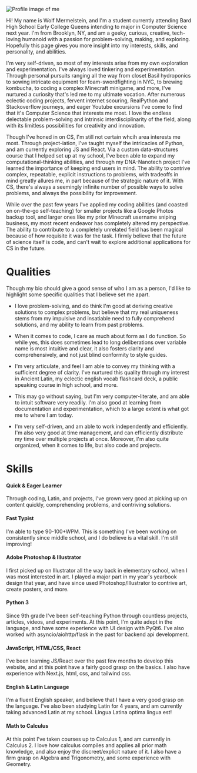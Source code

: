 ![Profile image of me](profileMe|width=45|float=right)

Hi! My name is Wolf Mermelstein, and I'm a student currently attending Bard High School Early College Queens intending to major in Computer Science next year. I'm from Brooklyn, NY, and am a geeky, curious, creative, tech-loving humanoid with a passion for problem-solving, making, and exploring. Hopefully this page gives you more insight into my interests, skills, and personality, and abilities.

I'm very self-driven, so most of my interests arise from my own exploration and experimentation. I've always loved tinkering and experimentation. Through personal pursuits ranging all the way from closet Basil hydroponics to sowing intricate equipment for foam-swordfighting in NYC, to brewing kombucha, to coding a complex Minecraft minigame, and more, I've nurtured a curiosity that's led me to my ultimate vocation. After numerous eclectic coding projects, fervent internet scouring, RealPython and Stackoverflow journeys, and eager Youtube excursions I've come to find that it's Computer Science that interests me most. I love the endless delectable problem-solving and intrinsic interdisciplinarity of the field, along with its limitless possibilities for creativity and innovation.

Though I've honed in on CS, I'm still not certain whcih area interests me most. Through project-iation, I've taught myself the intricacies of Python, and am currently exploring JS and React. Via a custom data-structures course that I helped set up at my school, I've been able to expand my computational-thinking abilities, and through my DNA-Nanotech project I've learned the importance of keeping end users in mind. The ability to contrive complex, repeatable, explicit instructions to problems, with tradeoffs in mind greatly allures me, in part because of the strategic nature of it. With CS, there's always a seemingly infinite number of possible ways to solve problems, and always the possibility for improvement.

While over the past few years I've applied my coding abilities (and coasted on on-the-go self-teaching) for smaller projects like a Google Photos backup tool, and larger ones like my prior Minecraft username sniping business, my most recent endeavor has completely altered my perspective. The ability to contribute to a completely unrelated field has been magical because of how requisite it was for the task. I firmly believe that the future of science itself is code, and can't wait to explore additional applications for CS in the future.

# Qualities

Though my bio should give a good sense of who I am as a person, I'd like to highlight some specific qualities that I believe set me apart.

* I love problem-solving, and do think I'm good at deriving creative solutions to complex problems, but believe that my real uniqueness stems from my impulsive and insatiable need to fully comprehend solutions, and my ability to learn from past problems.

* When it comes to code, I care as much about form as I do function. So while yes, this does sometimes lead to long deliberations over variable name is most intuitive and clear, it also fosters clarity and comprehensively, and not just blind conformity to style guides.

* I'm very articulate, and feel I am able to convey my thinking with a sufficient degree of clarity. I've nurtured this quality through my interest in Ancient Latin, my eclectic english vocab flashcard deck, a public speaking course in high school, and more.

* This may go without saying, but I'm very computer-literate, and am able to intuit software very readily. I'm also good at learning from documentation and experimentation, which to a large extent is what got me to where I am today.

* I'm very self-driven, and am able to work independently and efficiently. I'm also very good at time management, and can efficiently distribute my time over multiple projects at once. Moreover, I'm also quite organized, when it comes to life, but also code and projects.

# Skills

#### Quick & Eager Learner
Through coding, Latin, and projects, I've grown very good at picking up on content quickly, comprehending problems, and contriving solutions.

#### Fast Typist
I'm able to type 90-100+WPM. This is something I've been working on consistently since middle school, and I do believe is a vital skill. I'm still improving!

#### Adobe Photoshop & Illustrator
I first picked up on Illustrator all the way back in elementary school, when I was most interested in art. I played a major part in my year's yearbook design that year, and have since used Photoshop/Illustrator to contrive art, create posters, and more.

#### Python 3
Since 9th grade I've been self-teaching Python through countless projects, articles, videos, and experiments. At this point, I'm quite adept in the language, and have some experience with UI design with PyQt6. I've also worked with asyncio/aiohttp/flask in the past for backend api development.

#### JavaScript, HTML/CSS, React
I've been learning JS/React over the past few months to develop this website, and at this point have a fairly good grasp on the basics. I also have experience with Next.js, html, css, and tailwind css.

#### English & Latin Language
I'm a fluent English speaker, and believe that I have a very good grasp on the language. I've also been studying Latin for 4 years, and am currently taking advanced Latin at my school. Lingua Latina optima lingua est!

#### Math to Calculus
At this point I've taken courses up to Calculus 1, and am currently in Calculus 2. I love how calculus compiles and applies all prior math knowledge, and also enjoy the discreet/explicit nature of it. I also have a firm grasp on Algebra and Trigonometry, and some experience with Geometry.